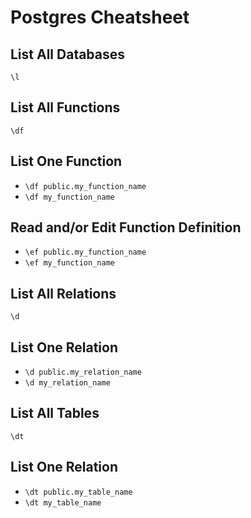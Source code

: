 # Postgres Cheatsheet

## List All Databases
`\l`

## List All Functions
`\df`

## List One Function
* `\df public.my_function_name`
* `\df my_function_name`

## Read and/or Edit Function Definition

* `\ef public.my_function_name`
* `\ef my_function_name`

## List All Relations
`\d`

## List One Relation
* `\d public.my_relation_name`
* `\d my_relation_name`

## List All Tables
`\dt`

## List One Relation
* `\dt public.my_table_name`
* `\dt my_table_name`